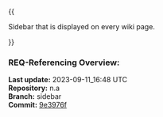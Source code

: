 {{
  
Sidebar that is displayed on every wiki page.

}}

### **REQ-Referencing Overview:**

**Last update:** 2023-09-11_16:48 UTC  
**Repository:** n.a  
**Branch:** sidebar  
**Commit:** [9e3976f](https://github.com/mhatzl/mantra/commit/9e3976f06a2e4a9506432e4efb0df49ebe438387)  
